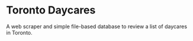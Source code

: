 # Toronto Daycares
A web scraper and simple file-based database to review a list of daycares in Toronto.